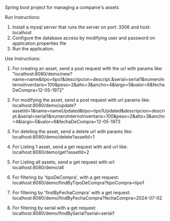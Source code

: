 Spring boot project for managing a companie's assets

Run Instructions:
1. Install a mysql server that runs the server on port: 3306 and host: localhost
2. Configure the database access by modifying user and password on application.properties file
3. Run the application.

Use Instructions:

1. For creating an asset, send a post request with the url with params like: "localhost:8080/demo/new?name=name&tipo=tipo1&descripcion=descript.&serial=serial1&numeroInternoInventario=100&peso=2&alto=3&ancho=4&largo=5&valor=6&fechaDeCompra=12-05-1972"

2. For modifying the asset, send a post request with url params like: localhost:8080/demo/update?assetId=1&name=nameUpdated&tipo=tipo1Updated&descripcion=descript.&serial=serial1&numeroInternoInventario=100&peso=2&alto=3&ancho=4&largo=5&valor=6&fechaDeCompra=12-05-1973

3. For deleting the asset, send a delete url with params like: localhost:8080/demo/delete?assetId=1

4. For Listing 1 asset, send a get request with and url like: localhost:8080/demo/get?assetId=2

5. For Listing all assets, send a get request with url: localhost:8080/demo/all

6. For filtering by 'tipoDeCompra', with a get request: localhost:8080/demo/findByTipoDeCompra?tipoCompra=tipo1

7. For filtering by 'findByFechaCompra' with a get request: localhost:8080/demo/findByFechaCompra?fechaCompra=2024-07-02

8. For filtering by serial with a get request: localhost:8080/demo/findBySerial?serial=serial1